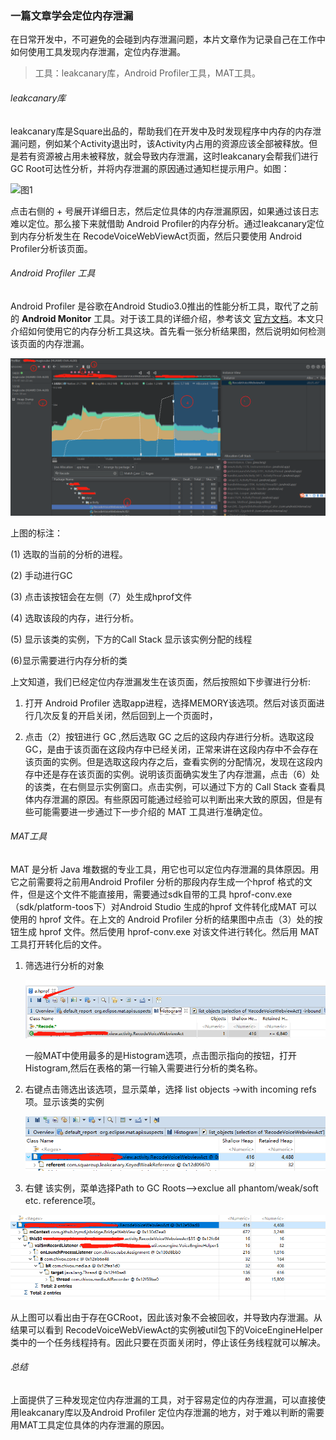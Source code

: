 ### 一篇文章学会定位内存泄漏

在日常开发中，不可避免的会碰到内存泄漏问题，本片文章作为记录自己在工作中如何使用工具发现内存泄漏，定位内存泄漏。

> 工具：leakcanary库，Android Profiler工具，MAT工具。

###### leakcanary库

leakcanary库是Square出品的，帮助我们在开发中及时发现程序中内存的内存泄漏问题，例如某个Activity退出时，该Activity内占用的资源应该全部被释放。但是若有资源被占用未被释放，就会导致内存泄漏，这时leakcanary会帮我们进行GC Root可达性分析，并将内存泄漏的原因通过通知栏提示用户。如图：

![图1](https://raw.githubusercontent.com/ljingya/LearningNotes/master/Images/%E5%AE%89%E5%8D%93%E5%86%85%E5%AD%98%E5%88%86%E6%9E%901.png)



点击右侧的 + 号展开详细日志，然后定位具体的内存泄漏原因，如果通过该日志难以定位。那么接下来就借助 Android Profiler的内存分析。通过leakcanary定位到内存分析发生在 RecodeVoiceWebViewAct页面，然后只要使用 Android Profiler分析该页面。

###### Android Profiler 工具

Android Profiler 是谷歌在Android Studio3.0推出的性能分析工具，取代了之前的 **Android Monitor** 工具。对于该工具的详细介绍，参考该文 [官方文档](https://developer.android.com/studio/profile/android-profiler)。本文只介绍如何使用它的内存分析工具这块。首先看一张分析结果图，然后说明如何检测该页面的内存泄漏。

![图2](https://raw.githubusercontent.com/ljingya/LearningNotes/master/Images/%E5%AE%89%E5%8D%93%E5%86%85%E5%AD%98%E5%88%86%E6%9E%902.jpg)

上图的标注：

(1) 选取的当前的分析的进程。

(2) 手动进行GC

(3) 点击该按钮会在左侧（7）处生成hprof文件

(4) 选取该段的内存，进行分析。

(5) 显示该类的实例，下方的Call Stack 显示该实例分配的线程

(6)显示需要进行内存分析的类

上文知道，我们已经定位内存泄漏发生在该页面，然后按照如下步骤进行分析:

1. 打开 Android Profiler 选取app进程，选择MEMORY该选项。然后对该页面进行几次反复的开启关闭，然后回到上一个页面时，

2. 点击（2）按钮进行 GC ,然后选取 GC 之后的这段内存进行分析。选取这段 GC，是由于该页面在这段内存中已经关闭，正常来讲在这段内存中不会存在该页面的实例。但是选取这段内存之后，查看实例的分配情况，发现在这段内存中还是存在该页面的实例。说明该页面确实发生了内存泄漏，点击（6）处的该类，在右侧显示实例窗口。点击实例，可以通过下方的 Call Stack 查看具体内存泄漏的原因。有些原因可能通过经验可以判断出来大致的原因，但是有些可能需要进一步通过下一步介绍的 MAT 工具进行准确定位。

###### MAT工具

MAT 是分析 Java 堆数据的专业工具，用它也可以定位内存泄漏的具体原因。用它之前需要将之前用Android Profiler 分析的那段内存生成一个hprof 格式的文件，但是这个文件不能直接用，需要通过sdk自带的工具 hprof-conv.exe （sdk/platform-toos下）对Android Studio 生成的hprof 文件转化成MAT 可以使用的 hprof 文件。在上文的 Android Profiler 分析的结果图中点击（3）处的按钮生成 hprof 文件。然后使用 hprof-conv.exe 对该文件进行转化。然后用 MAT工具打开转化后的文件。

1. 筛选进行分析的对象

   ![图3](https://raw.githubusercontent.com/ljingya/LearningNotes/master/Images/%E5%AE%89%E5%8D%93%E5%86%85%E5%AD%98%E5%88%86%E6%9E%903.jpg)

   一般MAT中使用最多的是Histogram选项，点击图示指向的按钮，打开Histogram,然后在表格的第一行输入需要进行分析的类名称。

2. 右键点击筛选出该选项，显示菜单，选择 list objects ->with incoming refs 项。显示该类的实例

   ![图4](https://raw.githubusercontent.com/ljingya/LearningNotes/master/Images/%E5%AE%89%E5%8D%93%E5%86%85%E5%AD%98%E5%88%86%E6%9E%904.jpg)

3.  右健 该实例，菜单选择Path to GC Roots-->exclue all phantom/weak/soft etc. reference项。

![图5](https://raw.githubusercontent.com/ljingya/LearningNotes/master/Images/%E5%AE%89%E5%8D%93%E5%86%85%E5%AD%98%E5%88%86%E6%9E%905.jpg)

从上图可以看出由于存在GCRoot，因此该对象不会被回收，并导致内存泄漏。从结果可以看到 RecodeVoiceWebViewAct的实例被util包下的VoiceEngineHelper类中的一个任务线程持有。因此只要在页面关闭时，停止该任务线程就可以解决。

###### 总结

上面提供了三种发现定位内存泄漏的工具，对于容易定位的内存泄漏，可以直接使用leakcanary库以及Android Profiler 定位内存泄漏的地方，对于难以判断的需要用MAT工具定位具体的内存泄漏的原因。